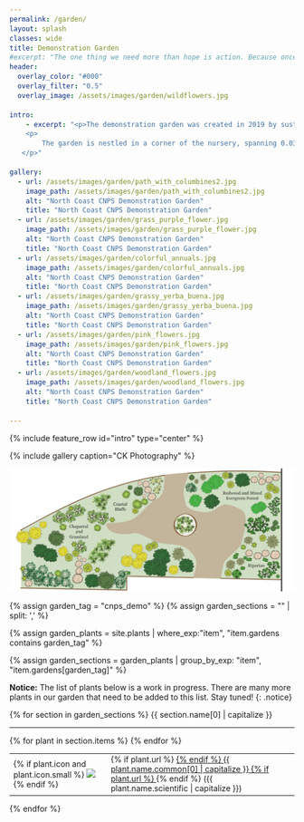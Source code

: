 ```yaml
---
permalink: /garden/
layout: splash
classes: wide
title: Demonstration Garden 
#excerpt: "The one thing we need more than hope is action. Because once we start to act, hope is everywhere - Greta Thunberg"
header:
  overlay_color: "#000"
  overlay_filter: "0.5"
  overlay_image: /assets/images/garden/wildflowers.jpg

intro:
    - excerpt: "<p>The demonstration garden was created in 2019 by sustainable landscape designer Christine Kelly, with the help of CNPS and Helping Humboldt volunteers. It also functions as a living seed bank for the nursery.</p>
    <p>
        The garden is nestled in a corner of the nursery, spanning 0.03 acres (~1,120 square feet). It represents 4 distinctive eco-systems, and is home to over 90 species of Humboldt County and California native plants. Diligent plant labeling makes this garden especially useful for aspiring botanists. 
   </p>" 

gallery:
  - url: /assets/images/garden/path_with_columbines2.jpg
    image_path: /assets/images/garden/path_with_columbines2.jpg
    alt: "North Coast CNPS Demonstration Garden"
    title: "North Coast CNPS Demonstration Garden"
  - url: /assets/images/garden/grass_purple_flower.jpg
    image_path: /assets/images/garden/grass_purple_flower.jpg
    alt: "North Coast CNPS Demonstration Garden"
    title: "North Coast CNPS Demonstration Garden"
  - url: /assets/images/garden/colorful_annuals.jpg
    image_path: /assets/images/garden/colorful_annuals.jpg
    alt: "North Coast CNPS Demonstration Garden"
    title: "North Coast CNPS Demonstration Garden"
  - url: /assets/images/garden/grassy_yerba_buena.jpg
    image_path: /assets/images/garden/grassy_yerba_buena.jpg
    alt: "North Coast CNPS Demonstration Garden"
    title: "North Coast CNPS Demonstration Garden"
  - url: /assets/images/garden/pink_flowers.jpg
    image_path: /assets/images/garden/pink_flowers.jpg
    alt: "North Coast CNPS Demonstration Garden"
    title: "North Coast CNPS Demonstration Garden"
  - url: /assets/images/garden/woodland_flowers.jpg
    image_path: /assets/images/garden/woodland_flowers.jpg
    alt: "North Coast CNPS Demonstration Garden"
    title: "North Coast CNPS Demonstration Garden"

---
```


{% include feature_row id="intro" type="center" %}

{% include gallery caption="CK Photography" %}

<img src="/assets/images/garden/map.jpg">

<!-- filter all plants to find those with cnps_demo in garden -->
{% assign garden_tag = "cnps_demo" %}
{% assign garden_sections = "" | split: ',' %}

{% assign garden_plants = site.plants | where_exp:"item",
    "item.gardens contains garden_tag" %}

{% assign garden_sections = garden_plants | group_by_exp: "item",
    "item.gardens[garden_tag]" %}

**Notice:** The list of plants below is a work in progress. There are many more plants in our garden that need to be added to this list. Stay tuned! 
{: .notice}

{% for section in garden_sections %}
{{ section.name[0] | capitalize }}<br/>
<hr>
<table class="plant_list">
    {% for plant in section.items %}
<tr>
<td>
{% if plant.icon and plant.icon.small %}
<img src='{{plant.icon.small.url}}' />
{% endif %}
</td>
<td>
{% if plant.url %}
<a href="{{plant.url}}">
{% endif %}
{{ plant.name.common[0] | capitalize }}
{% if plant.url %}
</a>
{% endif %}
({{ plant.name.scientific | capitalize }})
</td>
</tr>
    {% endfor %}
</table>
{% endfor %}


